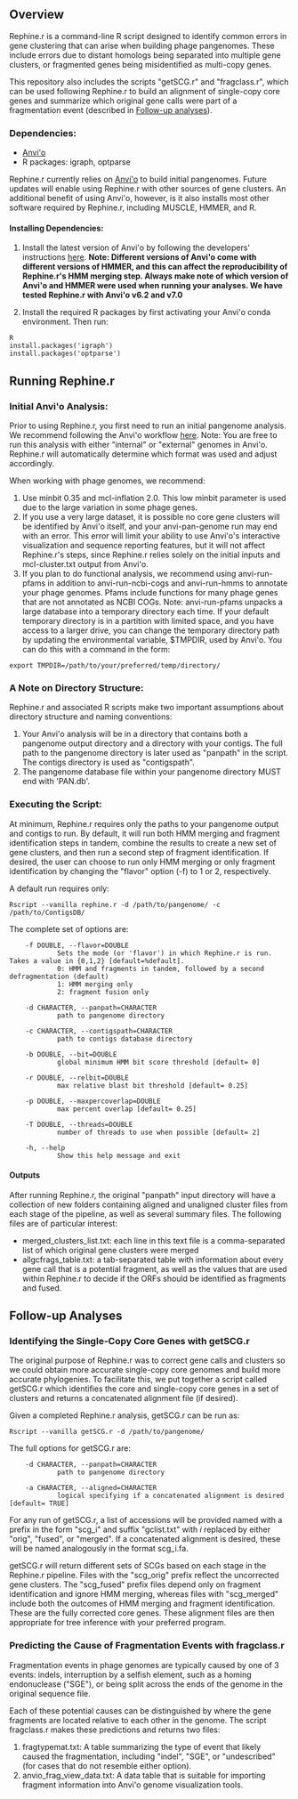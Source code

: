 ## Overview

Rephine.r is a command-line R script designed to identify common errors in gene clustering that can arise when building phage pangenomes.
These include errors due to distant homologs being separated into multiple gene clusters, or fragmented genes being misidentified as multi-copy genes.


This repository also includes the scripts "getSCG.r" and "fragclass.r", which can be used following Rephine.r to build an alignment of single-copy core genes and summarize which original gene calls were part of a fragmentation event (described in [Follow-up analyses](https://github.com/coevoeco/Rephine.r/blob/main/README.md#follow-up-analyses)).


### Dependencies:


* [Anvi'o](https://merenlab.org/software/anvio/)
* R packages: igraph, optparse


Rephine.r currently relies on [Anvi'o](https://merenlab.org/software/anvio/) to build initial pangenomes. Future updates will enable using Rephine.r with other sources of gene clusters. An additional benefit of using Anvi'o, however, is it also installs most other
software required by Rephine.r, including MUSCLE, HMMER, and R.


#### Installing Dependencies:


1. Install the latest version of Anvi'o by following the developers' instructions [here](https://merenlab.org/2016/06/26/installation-v2/). **Note: Different versions of Anvi'o come with different versions of HMMER, and this can affect the reproducibility of Rephine.r's HMM merging step. Always make note of which version of Anvi'o and HMMER were used when running your analyses. We have tested Rephine.r with Anvi'o v6.2 and v7.0**

2. Install the required R packages by first activating your Anvi'o conda environment. Then run:

```{bash,eval=FALSE}
R
install.packages('igraph')
install.packages('optparse')
```



## **Running Rephine.r**


### Initial Anvi'o Analysis:
Prior to using Rephine.r, you first need to run an initial pangenome analysis. We recommend following the Anvi'o workflow [here](https://merenlab.org/2016/11/08/pangenomics-v2/). 
Note: You are free to run this analysis with either "internal" or "external" genomes in Anvi'o. Rephine.r will automatically determine which format was used and adjust accordingly.

When working with phage genomes, we recommend:

1. Use minbit 0.35 and mcl-inflation 2.0. This low minbit parameter is used due to the large variation in some phage genes.
2. If you use a very large dataset, it is possible no core gene clusters will be identified by Anvi'o itself, and your anvi-pan-genome run may end with an error. This error will limit your ability to use Anvi'o's
interactive visualization and sequence reporting features, but it will not affect Rephine.r's steps, since Rephine.r relies solely on the initial inputs and mcl-cluster.txt output from Anvi'o.
3. If you plan to do functional analysis, we recommend using anvi-run-pfams in addition to anvi-run-ncbi-cogs and anvi-run-hmms to annotate your phage genomes. Pfams include
functions for many phage genes that are not annotated as NCBI COGs. Note: anvi-run-pfams unpacks a large database into a temporary directory each time. If your default temporary
directory is in a partition with limited space, and you have access to a larger drive, you can change the temporary directory path by updating the environmental variable, $TMPDIR, used by Anvi'o.
You can do this with a command in the form:
 
```{bash,eval=FALSE}
export TMPDIR=/path/to/your/preferred/temp/directory/
```


### A Note on Directory Structure:
Rephine.r and associated R scripts make two important assumptions about directory structure and naming conventions:

1. Your Anvi'o analysis will be in a directory that contains both a pangenome output directory and a directory with your contigs. The full path to the pangenome directory is later used as "panpath" in the script. 
The contigs directory is used as "contigspath". 
2. The pangenome database file within your pangenome directory MUST end with 'PAN.db'.


### Executing the Script:
At minimum, Rephine.r requires only the paths to your pangenome output and contigs to run. By default, it will run both HMM merging and fragment identification steps in tandem, combine the results to create a new set of gene clusters, and then run a second step of fragment identification. If desired, the user can choose to run only HMM merging or only fragment identification by changing the "flavor" option (-f) to 1 or 2, respectively.


A default run requires only:

```{bash,eval=FALSE}
Rscript --vanilla rephine.r -d /path/to/pangenome/ -c /path/to/ContigsDB/
```


The complete set of options are:

        -f DOUBLE, --flavor=DOUBLE
                Sets the mode (or 'flavor') in which Rephine.r is run. Takes a value in {0,1,2} [default=%default].
                0: HMM and fragments in tandem, followed by a second defragmentation (default) 
                1: HMM merging only 
                2: fragment fusion only
                
        -d CHARACTER, --panpath=CHARACTER
                path to pangenome directory

        -c CHARACTER, --contigspath=CHARACTER
                path to contigs database directory

        -b DOUBLE, --bit=DOUBLE
                global minimum HMM bit score threshold [default= 0]

        -r DOUBLE, --relbit=DOUBLE
                max relative blast bit threshold [default= 0.25]

        -p DOUBLE, --maxpercoverlap=DOUBLE
                max percent overlap [default= 0.25]
                
        -T DOUBLE, --threads=DOUBLE
                number of threads to use when possible [default= 2]

        -h, --help
                Show this help message and exit


#### Outputs
After running Rephine.r, the original "panpath" input directory will have a collection of new folders containing aligned and unaligned cluster files from each stage of the pipeline, as well as several summary files. The following files are of particular interest:

* merged_clusters_list.txt: each line in this text file is a comma-separated list of which original gene clusters were merged
* allgcfrags_table.txt: a tab-separated table with information about every gene call that is a potential fragment, as well as the values that are used within Rephine.r to decide if the ORFs should be identified as fragments and fused.

## **Follow-up Analyses**


### Identifying the Single-Copy Core Genes with getSCG.r


The original purpose of Rephine.r was to correct gene calls and clusters so we could obtain more accurate single-copy core genomes and build more accurate phylogenies. 
To facilitate this, we put together a script called getSCG.r which identifies the core and single-copy core genes in a set of clusters and returns a concatenated alignment file (if desired).

Given a completed Rephine.r analysis, getSCG.r can be run as:

```{bash,eval=FALSE}
Rscript --vanilla getSCG.r -d /path/to/pangenome/
```


The full options for getSCG.r are:

        -d CHARACTER, --panpath=CHARACTER
                path to pangenome directory

        -a CHARACTER, --aligned=CHARACTER
                logical specifying if a concatenated alignment is desired [default= TRUE]

For any run of getSCG.r, a list of accessions will be provided named with a prefix in the form "scg_i" and suffix "gclist.txt" with *i* replaced by either "orig", "fused", or "merged". If a concatenated alignment is desired, these will be named analogously in the format scg_i.fa.


getSCG.r will return different sets of SCGs based on each stage in the Rephine.r pipeline. Files with the "scg_orig" prefix reflect the uncorrected gene clusters. The "scg_fused" prefix files depend only on fragment identification and ignore HMM merging, 
whereas files with "scg_merged" include both the outcomes of HMM merging and fragment identification. These are the fully corrected core genes. 
These alignment files are then appropriate for tree inference with your preferred program.


### Predicting the Cause of Fragmentation Events with fragclass.r


Fragmentation events in phage genomes are typically caused by one of 3 events: indels, interruption by a selfish element, such as a homing endonuclease ("SGE"), or being split across the ends of the genome in the original sequence file.


Each of these potential causes can be distinguished by where the gene fragments are located relative to each other in the genome. The script fragclass.r makes these predictions and returns two files:

1. fragtypemat.txt: A table summarizing the type of event that likely caused the fragmentation, including "indel", "SGE", or "undescribed" (for cases that do not resemble either option).
2. anvio_frag_view_data.txt: A data table that is suitable for importing fragment information into Anvi'o genome visualization tools.
